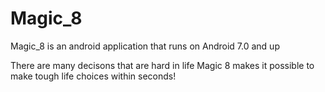 # Magic_8

Magic_8 is an android application that runs on Android 7.0 and up 

There are many decisons that are hard in life Magic 8 makes it possible to make tough life choices within seconds!
